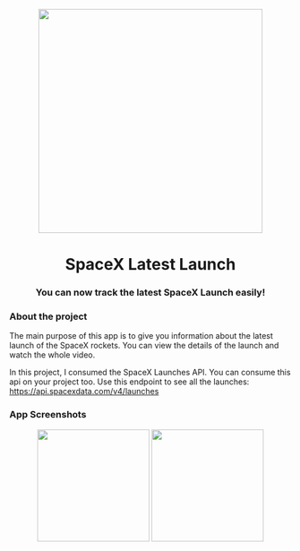 <p align="center">
  <img src="https://user-images.githubusercontent.com/48257662/128417281-de59f6cd-fc95-4790-8321-07604ecb3dea.jpg" width="400">
</p>
<h1 align="center">SpaceX Latest Launch</h1>
<h3 align="center">You can now track the latest SpaceX Launch easily!</h3>


### About the project

The main purpose of this app is to give you information about the latest launch of the SpaceX rockets. You can view the details of the launch and watch the whole video.

In this project, I consumed the SpaceX Launches API. You can consume this api on your project too.
Use this endpoint to see all the launches: https://api.spacexdata.com/v4/launches


### App Screenshots

<p align="center">
  <img src="https://user-images.githubusercontent.com/48257662/128417757-033c3f39-ea80-4ddc-b3b3-c75568762920.jpeg" width="200">
  <img src="https://user-images.githubusercontent.com/48257662/128417900-7f3e9fc5-8159-44fc-83a8-24f9a482c07e.jpeg" width="200">
</p>
